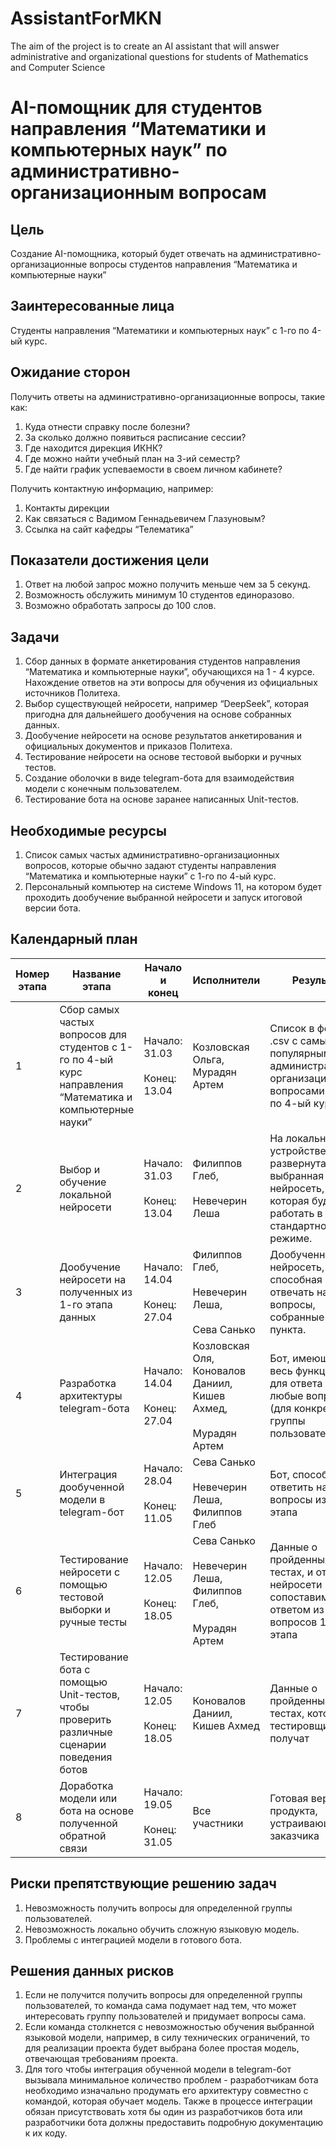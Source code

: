 # AssistantForMKN
The aim of the project is to create an AI assistant that will answer administrative and organizational questions for students of Mathematics and Computer Science

# AI-помощник для студентов направления “Математики и компьютерных наук” по административно-организационным вопросам

## Цель

Создание AI-помощника, который будет отвечать на административно-организационные вопросы студентов направления “Математика и компьютерные науки”

## Заинтересованные лица

Студенты направления “Математики и компьютерных наук” с 1-го по 4-ый курс.

## Ожидание сторон

Получить ответы на административно-организационные вопросы, такие как:

1. Куда отнести справку после болезни?
2. За сколько должно появиться расписание сессии?
3. Где находится дирекция ИКНК?
4. Где можно найти учебный план на 3-ий семестр?
5. Где найти график успеваемости в своем личном кабинете?

Получить контактную информацию, например:

1. Контакты дирекции
2. Как связаться с Вадимом Геннадьевичем Глазуновым?
3. Ссылка на сайт кафедры “Телематика”

## Показатели достижения цели

1. Ответ на любой запрос можно получить меньше чем за 5 секунд.
2. Возможность обслужить минимум 10 студентов единоразово.
3. Возможно обработать запросы до 100 слов.


## Задачи

1. Сбор данных в формате анкетирования студентов направления “Математика и компьютерные науки”, обучающихся на 1 - 4 курсе. Нахождение ответов на эти вопросы для обучения из официальных источников Политеха.
2. Выбор существующей нейросети, например “DeepSeek”, которая пригодна для дальнейшего дообучения на основе собранных данных.
3. Дообучение нейросети на основе результатов анкетирования и официальных документов и приказов Политеха.
4. Тестирование нейросети на основе тестовой выборки и ручных тестов.
5. Создание оболочки в виде telegram-бота для взаимодействия модели с конечным пользователем.
6. Тестирование бота на основе заранее написанных Unit-тестов.

## Необходимые ресурсы

1. Список самых частых административно-организационных вопросов, которые обычно задают студенты направления “Математика и компьютерные науки” с 1-го по 4-ый курс.
2. Персональный компьютер на системе Windows 11, на котором будет проходить дообучение выбранной нейросети и запуск итоговой версии бота.

## Календарный план

| Номер этапа | Название этапа | Начало и конец | Исполнители | Результат |
| --- | --- | --- | --- | --- |
| 1   | Сбор самых частых вопросов для студентов с 1-го по 4-ый курс направления “Математика и компьютерные науки” | Начало: 31.03<br><br>Конец: 13.04 | Козловская Ольга, Мурадян Артем | Список в формате .csv с самыми популярными административно- организационными вопросами с 1-го по 4-ый курс |
| 2   | Выбор и обучение локальной нейросети | Начало: 31.03<br><br>Конец: 13.04 | Филиппов Глеб,<br><br>Невечерин Леша | На локальном устройстве будет развернута выбранная нейросеть, которая будет работать в стандартном режиме. |
| 3   | Дообучение нейросети на полученных из 1-го этапа данных | Начало: 14.04<br><br>Конец: 27.04 | Филиппов Глеб,<br><br>Невечерин Леша,<br><br>Сева Санько | Дообученная нейросеть, способная отвечать на вопросы, собранные из 1-го пункта. |
| 4   | Разработка архитектуры telegram-бота | Начало: 14.04<br><br>Конец: 27.04 | Козловская Оля, Коновалов Даниил, Кишев Ахмед,<br><br>Мурадян Артем | Бот, имеющий весь функционал для ответа на любые вопросы (для конкретной группы пользователей) |
| 5   | Интеграция дообученной модели в telegram-бот | Начало: 28.04<br><br>Конец: 11.05 | Сева Санько<br><br>Невечерин Леша, Филиппов Глеб | Бот, способный ответить на любые вопросы из 1-го этапа |
| 6   | Тестирование нейросети с помощью тестовой выборки и ручные тесты | Начало: 12.05<br><br>Конец: 18.05 | Сева Санько<br><br>Невечерин Леша, Филиппов Глеб,<br><br>Мурадян Артем | Данные о пройденных тестах, и ответ нейросети сопоставим с ответом из вопросов 1-го этапа |
| 7   | Тестирование бота с помощью Unit-тестов, чтобы проверить различные сценарии поведения ботов | Начало: 12.05<br><br>Конец: 18.05 | Коновалов Даниил, Кишев Ахмед | Данные о пройденных Unit-тестах, которые тестировщики получат |
| 8   | Доработка модели или бота на основе полученной обратной связи | Начало: 19.05<br><br>Конец: 31.05 | Все участники | Готовая версия продукта, устраивающая заказчика |

## Риски препятствующие решению задач

1. Невозможность получить вопросы для определенной группы пользователей.
2. Невозможность локально обучить сложную языковую модель.
3. Проблемы с интеграцией модели в готового бота.

## Решения данных рисков

1. Если не получится получить вопросы для определенной группы пользователей, то команда сама подумает над тем, что может интересовать группу пользователей и придумает вопросы сама.
2. Если команда столкнется с невозможностью обучения выбранной языковой модели, например, в силу технических ограничений, то для реализации проекта будет выбрана более простая модель, отвечающая требованиям проекта.
3. Для того чтобы интеграция обученной модели в telegram-бот вызывала минимальное количество проблем - разработчикам бота необходимо изначально продумать его архитектуру совместно с командой, которая обучает модель. Также в процессе интеграции обязан присутствовать хотя бы один из разработчиков бота или разработчики бота должны предоставить подробную документацию к их коду.
